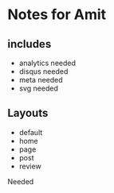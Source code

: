 # Notes for Amit

## includes
- analytics needed
- disqus needed
- meta needed
- svg needed

## Layouts
- default
- home
- page
- post
- review

Needed
